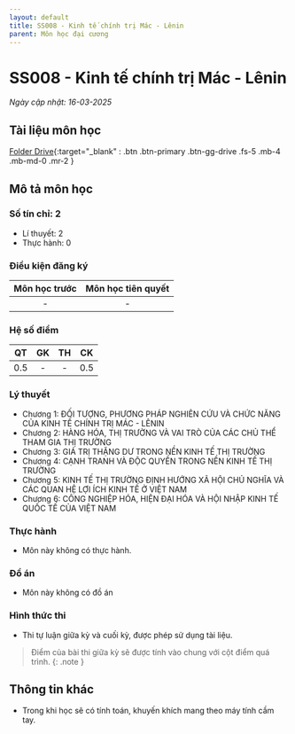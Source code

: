 ```yaml
---
layout: default
title: SS008 - Kinh tế chính trị Mác - Lênin
parent: Môn học đại cương
---
```


# SS008 - Kinh tế chính trị Mác - Lênin

*Ngày cập nhật: 16-03-2025*
## Tài liệu môn học

[Folder Drive](https://drive.google.com/drive/folders/1zmYRxXjqKb_5LJ1vDz-ElpYZZr1MqoNR?usp=sharing){:target="_blank" : .btn .btn-primary .btn-gg-drive .fs-5 .mb-4 .mb-md-0 .mr-2 }

## Mô tả môn học

### Số tín chỉ: 2
- Lí thuyết: 2
- Thực hành: 0

### Điều kiện đăng ký

| Môn học trước| Môn học tiên quyết  |
|------|-----|
| <center> - </center>| <center>-</center>|

### Hệ số điểm

| QT   | GK  | TH  | CK  |
|------|-----|-----|-----|
| <center>0.5</center>| <center>-</center>| <center>-</center> | <center>0.5</center> |

### Lý thuyết

- Chương 1: ĐỐI TƯỢNG, PHƯƠNG PHÁP NGHIÊN CỨU VÀ CHỨC NĂNG CỦA KINH TẾ CHÍNH TRỊ MÁC - LÊNIN 
- Chương 2: HÀNG HÓA, THỊ TRƯỜNG VÀ VAI TRÒ CỦA CÁC CHỦ THỂ THAM GIA THỊ TRƯỜNG
- Chương 3: GIÁ TRỊ THẶNG DƯ TRONG NỀN KINH TẾ THỊ TRƯỜNG
- Chương 4: CẠNH TRANH VÀ ĐỘC QUYỀN TRONG NỀN KINH TẾ THỊ TRƯỜNG
- Chương 5: KINH TẾ THỊ TRƯỜNG ĐỊNH HƯỚNG XÃ HỘI CHỦ NGHĨA VÀ CÁC QUAN HỆ LỢI ÍCH KINH TẾ Ở VIỆT NAM
- Chương 6: CÔNG NGHIỆP HÓA, HIỆN ĐẠI HÓA VÀ HỘI NHẬP KINH TẾ QUỐC TẾ CỦA VIỆT NAM

### Thực hành

- Môn này không có thực hành.

### Đồ án

- Môn này không có đồ án

### Hình thức thi

- Thi tự luận giữa kỳ và cuối kỳ, được phép sử dụng tài liệu.

> Điểm của bài thi giữa kỳ sẽ được tính vào chung với cột điểm quá trình.
{: .note }

## Thông tin khác

- Trong khi học sẽ có tính toán, khuyến khích mang theo máy tính cầm tay.